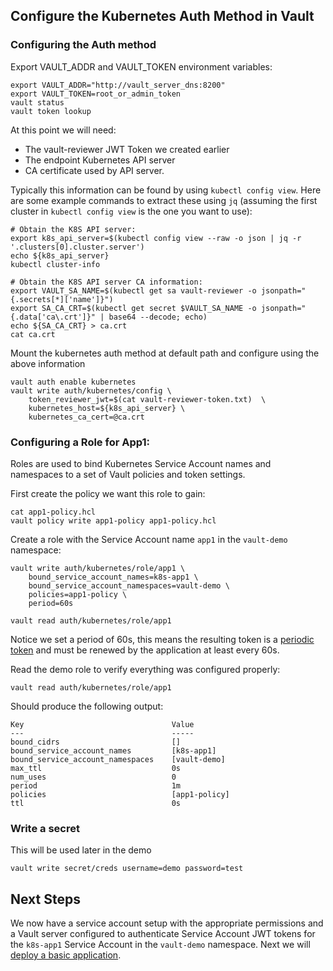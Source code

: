 ## Configure the Kubernetes Auth Method in Vault 

### Configuring the Auth method
Export VAULT_ADDR and VAULT_TOKEN environment variables:
```
export VAULT_ADDR="http://vault_server_dns:8200"
export VAULT_TOKEN=root_or_admin_token
vault status
vault token lookup
```

At this point we will need:
- The vault-reviewer JWT Token we created earlier
- The endpoint Kubernetes API server
- CA certificate used by API server.

Typically this information can be found by using `kubectl config view`. Here are some example commands to extract these using `jq` (assuming the first cluster in `kubectl config view` is the one you want to use):
```
# Obtain the K8S API server:
export k8s_api_server=$(kubectl config view --raw -o json | jq -r '.clusters[0].cluster.server')
echo ${k8s_api_server}
kubectl cluster-info

# Obtain the K8S API server CA information:
export VAULT_SA_NAME=$(kubectl get sa vault-reviewer -o jsonpath="{.secrets[*]['name']}")
export SA_CA_CRT=$(kubectl get secret $VAULT_SA_NAME -o jsonpath="{.data['ca\.crt']}" | base64 --decode; echo)
echo ${SA_CA_CRT} > ca.crt
cat ca.crt
```

Mount the kubernetes auth method at default path and configure using the above information
```
vault auth enable kubernetes
vault write auth/kubernetes/config \
    token_reviewer_jwt=$(cat vault-reviewer-token.txt)  \
    kubernetes_host=${k8s_api_server} \
    kubernetes_ca_cert=@ca.crt
```

### Configuring a Role for App1:

Roles are used to bind Kubernetes Service Account names and namespaces to a set
of Vault policies and token settings. 

First create the policy we want this role to gain:
```
cat app1-policy.hcl
vault policy write app1-policy app1-policy.hcl
```

Create a role with the Service Account name `app1` in the `vault-demo` namespace:
```
vault write auth/kubernetes/role/app1 \
    bound_service_account_names=k8s-app1 \
    bound_service_account_namespaces=vault-demo \
    policies=app1-policy \
    period=60s

vault read auth/kubernetes/role/app1
```

Notice we set a period of 60s, this means the resulting token is a [periodic token](https://www.vaultproject.io/docs/concepts/tokens.html#periodic-tokens) and
must be renewed by the application at least every 60s.

Read the demo role to verify everything was configured properly:

```
vault read auth/kubernetes/role/app1
```
Should produce the following output:
```
Key                                 Value
---                                 -----
bound_cidrs                         []
bound_service_account_names         [k8s-app1]
bound_service_account_namespaces    [vault-demo]
max_ttl                             0s
num_uses                            0
period                              1m
policies                            [app1-policy]
ttl                                 0s
```

### Write a secret

This will be used later in the demo

```
vault write secret/creds username=demo password=test
```

## Next Steps

We now have a service account setup with the appropriate permissions and a Vault
server configured to authenticate Service Account JWT tokens for the `k8s-app1`
Service Account in the `vault-demo` namespace. Next we will [deploy a basic
application](./3-deploy-basic.md).
